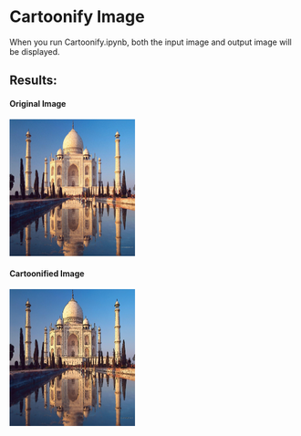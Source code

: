 <h1>Cartoonify Image</h1>

When you run Cartoonify.ipynb, both the input image and output image will be displayed.

<h2>Results:</h2>

<h4>Original Image</h4>
<p align="left">
<img src="images/Readme_Output/Non_Cartoonified.PNG" width="220" height="240"/></p>

<h4>Cartoonified Image</h4>
<p align="left">
<img src="images/Readme_Output/Cartoonified.PNG" width="220" height="240"/></p>
